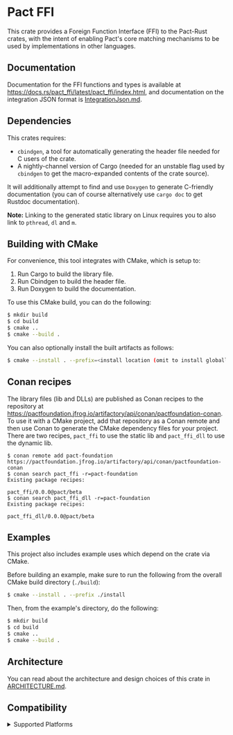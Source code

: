 # Pact FFI

This crate provides a Foreign Function Interface (FFI) to the Pact-Rust crates,
with the intent of enabling Pact's core matching mechanisms to be used by implementations
in other languages.

## Documentation

Documentation for the FFI functions and types is available at https://docs.rs/pact_ffi/latest/pact_ffi/index.html, and
documentation on the integration JSON format is [IntegrationJson.md](https://github.com/pact-foundation/pact-reference/blob/master/rust/pact_ffi/IntegrationJson.md).

## Dependencies

This crates requires:

- `cbindgen`, a tool for automatically generating the header file needed for C users of the crate.
- A nightly-channel version of Cargo (needed for an unstable flag used by `cbindgen` to get the macro-expanded contents of the crate source).

It will additionally attempt to find and use `Doxygen` to generate C-friendly documentation (you can of course alternatively use `cargo doc` to get Rustdoc documentation).

**Note:** Linking to the generated static library on Linux requires you to also link to `pthread`, `dl` and `m`.

## Building with CMake

For convenience, this tool integrates with CMake, which is setup to:

1. Run Cargo to build the library file.
2. Run Cbindgen to build the header file.
3. Run Doxygen to build the documentation.

To use this CMake build, you can do the following:

```bash
$ mkdir build
$ cd build
$ cmake ..
$ cmake --build .
```

You can also optionally install the built artifacts as follows:

```bash
$ cmake --install . --prefix=<install location (omit to install globally)>
```

## Conan recipes

The library files (lib and DLLs) are published as Conan recipes to the repository at https://pactfoundation.jfrog.io/artifactory/api/conan/pactfoundation-conan.
To use it with a CMake project, add that repository as a Conan remote and then use Conan to generate
the CMake dependency files for your project. There are two recipes, `pact_ffi` to use the static lib and
`pact_ffi_dll` to use the dynamic lib.

```console
$ conan remote add pact-foundation https://pactfoundation.jfrog.io/artifactory/api/conan/pactfoundation-conan
$ conan search pact_ffi -r=pact-foundation
Existing package recipes:

pact_ffi/0.0.0@pact/beta
$ conan search pact_ffi_dll -r=pact-foundation
Existing package recipes:

pact_ffi_dll/0.0.0@pact/beta
```

## Examples

This project also includes example uses which depend on the crate via CMake.

Before building an example, make sure to run the following from the overall CMake build
directory (`./build`):

```bash
$ cmake --install . --prefix ./install
```

Then, from the example's directory, do the following:

```bash
$ mkdir build
$ cd build
$ cmake ..
$ cmake --build .
```

## Architecture

You can read about the architecture and design choices of this crate in
[ARCHITECTURE.md](https://github.com/pact-foundation/pact-reference/blob/master/rust/pact_ffi/ARCHITECTURE.md).

## Compatibility

<details><summary>Supported Platforms</summary>

| OS      | Architecture | Supported  | Pact FFI Version |
| ------- | ------------ | ---------  | ---------------- |
| OSX     | x86_64       | ✅         | All              |
| Linux   | x86_64       | ✅         | All              |
| Windows | x86_64       | ✅         | All              |
| OSX     | arm64        | ✅         | [>=0.0.1](https://github.com/pact-foundation/pact-reference/releases/tag/libpact_ffi-v0.4.14)         |
| Linux   | arm64        | ✅         | [>=0.3.6](https://github.com/pact-foundation/pact-reference/releases/tag/libpact_ffi-v0.3.6)         |         |
| Windows | arm64        | ✅         | [>=0.4.14](https://github.com/pact-foundation/pact-reference/releases/tag/libpact_ffi-v0.4.14)         |
| Alpine  | x86_64       | ✅         | static - [>=0.2.4](https://github.com/pact-foundation/pact-reference/releases/tag/libpact_ffi-v0.2.4)|
| Alpine  | arm64        | ✅         | static - [>=0.4.15](https://github.com/pact-foundation/pact-reference/releases/tag/libpact_ffi-v0.4.15)|
| Alpine  | x86_64       | ✅         | dynamic - [>=0.4.17](https://github.com/pact-foundation/pact-reference/releases/tag/libpact_ffi-v0.4.17)|
| Alpine  | arm64        | ✅         | dynamic - [>=0.4.17](https://github.com/pact-foundation/pact-reference/releases/tag/libpact_ffi-v0.4.17)|

</details>
